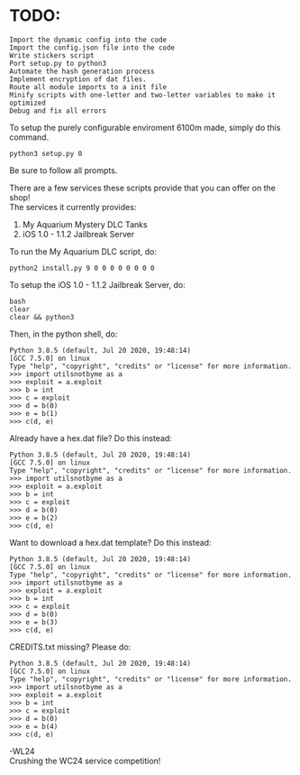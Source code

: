 # TODO:
```
Import the dynamic config into the code
Import the config.json file into the code
Write stickers script
Port setup.py to python3
Automate the hash generation process
Implement encryption of dat files.
Route all module imports to a init file
Minify scripts with one-letter and two-letter variables to make it optimized
Debug and fix all errors
```
To setup the purely configurable enviroment 6100m made, simply do this command.<br>
```
python3 setup.py 0
```
Be sure to follow all prompts.<br>

There are a few services these scripts provide that you can offer on the shop!<br>
The services it currently provides:<br>
1. My Aquarium Mystery DLC Tanks<br>
2. iOS 1.0 - 1.1.2 Jailbreak Server<br>

To run the My Aquarium DLC script, do:<br>
```
python2 install.py 9 0 0 0 0 0 0 0 0
```
To setup the iOS 1.0 - 1.1.2 Jailbreak Server, do:<br>
```
bash
clear
clear && python3
```
Then, in the python shell, do:<br>
```
Python 3.8.5 (default, Jul 20 2020, 19:48:14) 
[GCC 7.5.0] on linux
Type "help", "copyright", "credits" or "license" for more information.
>>> import utilsnotbyme as a
>>> exploit = a.exploit
>>> b = int
>>> c = exploit
>>> d = b(0)
>>> e = b(1)
>>> c(d, e)
```
Already have a hex.dat file? Do this instead:<br>
```
Python 3.8.5 (default, Jul 20 2020, 19:48:14) 
[GCC 7.5.0] on linux
Type "help", "copyright", "credits" or "license" for more information.
>>> import utilsnotbyme as a
>>> exploit = a.exploit
>>> b = int
>>> c = exploit
>>> d = b(0)
>>> e = b(2)
>>> c(d, e)
```
Want to download a hex.dat template? Do this instead:<br>
```
Python 3.8.5 (default, Jul 20 2020, 19:48:14) 
[GCC 7.5.0] on linux
Type "help", "copyright", "credits" or "license" for more information.
>>> import utilsnotbyme as a
>>> exploit = a.exploit
>>> b = int
>>> c = exploit
>>> d = b(0)
>>> e = b(3)
>>> c(d, e)
```
CREDITS.txt missing? Please do:<br>
```
Python 3.8.5 (default, Jul 20 2020, 19:48:14) 
[GCC 7.5.0] on linux
Type "help", "copyright", "credits" or "license" for more information.
>>> import utilsnotbyme as a
>>> exploit = a.exploit
>>> b = int
>>> c = exploit
>>> d = b(0)
>>> e = b(4)
>>> c(d, e)
```
-WL24<br>
Crushing the WC24 service competition!<br>
